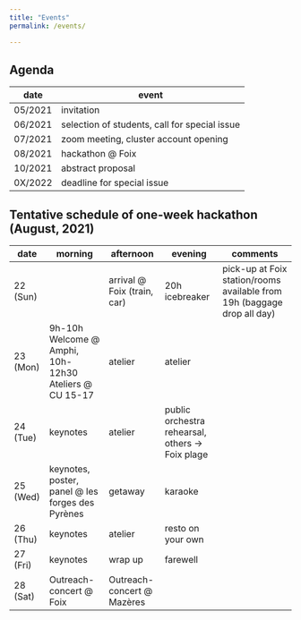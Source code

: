 ```yaml
---
title: "Events"
permalink: /events/

---
```


## Agenda 

| date | event |
|---------|---------|
|05/2021| invitation | 
|06/2021| selection of students, call for special issue |
|07/2021| zoom meeting, cluster account opening|
|08/2021| hackathon @ Foix|
|10/2021| abstract proposal|
|0X/2022| deadline for special issue|

## Tentative schedule of one-week hackathon (August, 2021)


| date | morning | afternoon | evening | comments |
|-------|--------|---------|---------| ---------|
| 22 (Sun) | | arrival @ Foix (train, car) | 20h icebreaker | pick-up at Foix station/rooms available from 19h (baggage drop all day) |
| 23 (Mon) | 9h-10h Welcome @ Amphi, 10h-12h30 Ateliers @ CU 15-17 | atelier| atelier | |
| 24 (Tue) | keynotes | atelier | public orchestra rehearsal, others -> Foix plage | |
| 25 (Wed) | keynotes, poster, panel @ les forges des Pyrènes | getaway | karaoke ||
| 26 (Thu) | keynotes | atelier | resto on your own | |
| 27 (Fri) | keynotes | wrap up | farewell ||
| 28 (Sat) | Outreach-concert @ Foix | Outreach-concert @ Mazères | | |


